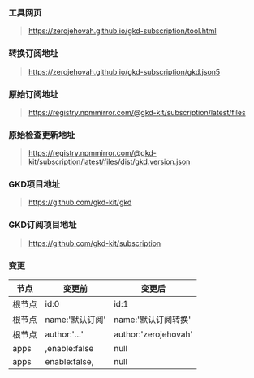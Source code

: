 ### 工具网页

> https://zerojehovah.github.io/gkd-subscription/tool.html

### 转换订阅地址

> https://zerojehovah.github.io/gkd-subscription/gkd.json5

### 原始订阅地址

> https://registry.npmmirror.com/@gkd-kit/subscription/latest/files

### 原始检查更新地址

> https://registry.npmmirror.com/@gkd-kit/subscription/latest/files/dist/gkd.version.json

### GKD项目地址

> https://github.com/gkd-kit/gkd

### GKD订阅项目地址

> https://github.com/gkd-kit/subscription

### 变更

| 节点 | 变更前 | 变更后 |
| ---- | ---- | ---- |
| 根节点 | id:0 | id:1 |
| 根节点 | name:'默认订阅' | name:'默认订阅转换' |
| 根节点 | author:'...' | author:'zerojehovah' |
| apps | ,enable:false | null |
| apps | enable:false, | null |
